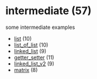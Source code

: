 # intermediate (57)
some intermediate examples

+ [list](list/README.md) (10)
+ [list_of_list](list_of_list/README.md) (10)
+ [linked_list](linked_list/README.md) (9)
+ [getter_setter](getter_setter/README.md) (11)
+ [linked_list_v2](linked_list_v2/README.md) (9)
+ [matrix](matrix/README.md) (8)
